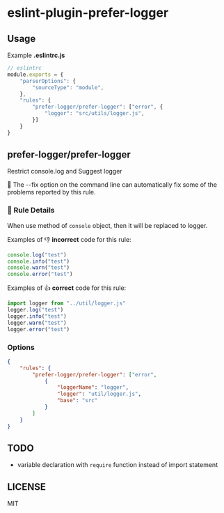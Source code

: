 # eslint-plugin-prefer-logger

## Usage 

Example **.eslintrc.js**

```js
// eslintrc
module.exports = {
    "parserOptions": {
        "sourceType": "module",
    },
    "rules": {
        "prefer-logger/prefer-logger": ["error", {
            "logger": "src/utils/logger.js",
        }]
    }
}
```

## prefer-logger/prefer-logger

Restrict console.log and Suggest logger

:wrench: The --fix option on the command line can automatically fix some of the problems reported by this rule.

### 📖 Rule Details

When use method of `console` object, then it will be replaced to logger.

Examples of :-1: **incorrect** code for this rule:

```js
console.log("test")
console.info("test")
console.warn("test")
console.error("test")
```

Examples of :+1: **correct** code for this rule:

```js
import logger from "../util/logger.js"
logger.log("test")
logger.info("test")
logger.warn("test")
logger.error("test")
```

### Options

```json
{
    "rules": {
        "prefer-logger/prefer-logger": ["error", 
            {
                "loggerName": "logger",
                "logger": "util/logger.js",
                "base": "src"
            }
        ]
    }
}
```

## TODO

* variable declaration with `require` function instead of import statement

## LICENSE

MIT
